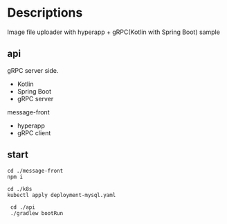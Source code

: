 # Descriptions

Image file uploader with hyperapp + gRPC(Kotlin with Spring Boot) sample

## api

gRPC server side.

- Kotlin
- Spring Boot
- gRPC server

message-front

- hyperapp
- gRPC client

## start

```
cd ./message-front
npm i
```

```
cd ./k8s
kubectl apply deployment-mysql.yaml
```

```
 cd ./api
 ./gradlew bootRun
```
